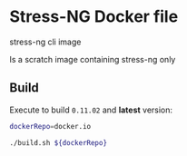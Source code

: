 Stress-NG Docker file
===================

stress-ng cli image

Is a scratch image containing stress-ng only

Build
-----
Execute to build `0.11.02` and **latest** version:  
```bash
dockerRepo=docker.io

./build.sh ${dockerRepo}
```
